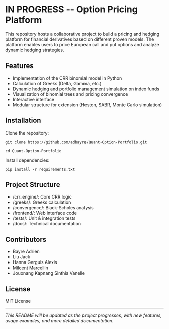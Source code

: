 # IN PROGRESS -- Option Pricing Platform

This repository hosts a collaborative project to build a pricing and hedging platform for financial derivatives based on different proven models. The platform enables users to price European call and put options and analyze dynamic hedging strategies.

## Features

- Implementation of the CRR binomial model in Python
- Calculation of Greeks (Delta, Gamma, etc.)
- Dynamic hedging and portfolio management simulation on index funds
- Visualization of binomial trees and pricing convergence
- Interactive interface
- Modular structure for extension (Heston, SABR, Monte Carlo simulation)

## Installation

Clone the repository:

`git clone https://github.com/adbayre/Quant-Option-Portfolio.git`

`cd Quant-Option-Portfolio`

Install dependencies:

`pip install -r requirements.txt`

## Project Structure

- /crr_engine/: Core CRR logic
- /greeks/: Greeks calculation
- /convergence/: Black-Scholes analysis
- /frontend/: Web interface code
- /tests/: Unit & integration tests
- /docs/: Technical documentation

## Contributors

- Bayre Adrien 
- Liu Jack
- Hanna Gerguis Alexis
- Milcent Marcellin
- Jouonang Kapnang Sinthia Vanelle

## License

MIT License

---

*This README will be updated as the project progresses, with new features, usage examples, and more detailed documentation.*
